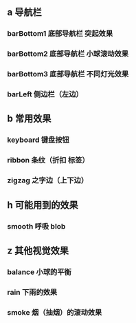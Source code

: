 ## a 导航栏
### barBottom1 	底部导航栏 突起效果
### barBottom2 	底部导航栏 小球滚动效果
### barBottom3 	底部导航栏 不同灯光效果
### barLeft 	侧边栏（左边）

## b 常用效果
### keyboard	键盘按钮
### ribbon 		条纹（折扣 标签）
### zigzag 		之字边（上下边）

## h 可能用到的效果
### smooth 		呼吸 blob

## z 其他视觉效果
### balance		小球的平衡
### rain 		下雨的效果
### smoke 		烟（抽烟）的滚动效果